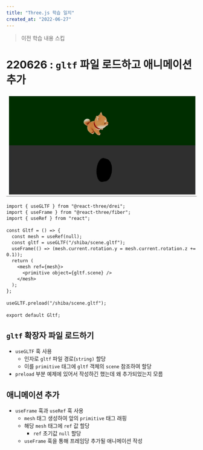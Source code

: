 ```yaml
---
title: "Three.js 학습 일지"
created_at: "2022-06-27"
---
```


> 이전 학습 내용 스킵

# 220626 : `gltf` 파일 로드하고 애니메이션 추가

![빙글빙글 애니메이션](../../asset/three-js-practice/animate_react.gif)

```tsx
import { useGLTF } from "@react-three/drei";
import { useFrame } from "@react-three/fiber";
import { useRef } from "react";

const Gltf = () => {
  const mesh = useRef(null);
  const gltf = useGLTF("/shiba/scene.gltf");
  useFrame(() => (mesh.current.rotation.y = mesh.current.rotation.z += 0.1));
  return (
    <mesh ref={mesh}>
      <primitive object={gltf.scene} />
    </mesh>
  );
};

useGLTF.preload("/shiba/scene.gltf");

export default Gltf;
```

## `gltf` 확장자 파일 로드하기

- `useGLTF` 훅 사용
  - 인자로 `gltf` 파일 경로(`string)` 할당
  - 이를 `primitive` 태그에 `gltf` 객체의 `scene` 참조하여 할당
- `preload` 부분 예제에 있어서 작성하긴 했는데 왜 추가되었는지 모름

## 애니메이션 추가

- `useFrame` 훅과 `useRef` 훅 사용
  - `mesh` 태그 생성하여 앞의 `primitive` 태그 래핑
  - 해당 `mesh` 태그에 `ref` 값 할당
    - `ref` 초기값 `null` 할당
  - `useFrame` 훅을 통해 프레임당 추가될 애니메이션 작성
